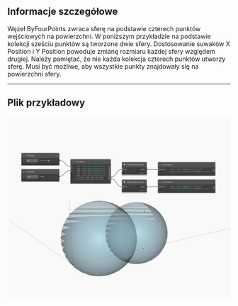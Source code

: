 ## Informacje szczegółowe
Węzeł ByFourPoints zwraca sferę na podstawie czterech punktów wejściowych na powierzchni. W poniższym przykładzie na podstawie kolekcji sześciu punktów są tworzone dwie sfery. Dostosowanie suwaków X Position i Y Position powoduje zmianę rozmiaru każdej sfery względem drugiej. Należy pamiętać, że nie każda kolekcja czterech punktów utworzy sferę. Musi być możliwe, aby wszystkie punkty znajdowały się na powierzchni sfery.
___
## Plik przykładowy

![ByFourPoints](./Autodesk.DesignScript.Geometry.Sphere.ByFourPoints_img.jpg)

